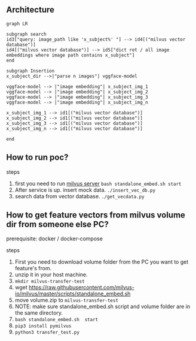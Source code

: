 ## Architecture

```mermaid
graph LR

subgraph search
id3["query: image_path like 'x_subject%' "] --> id4[("milvus vector database")]
id4[("milvus vector database")] --> id5["dict ret / all image embeddings where image path contains x_subject"]
end

subgraph Insertion
x_subject_dir -->|"parse n images"| vggface-model

vggface-model --> |"image embedding"| x_subject_img_1
vggface-model --> |"image embedding"| x_subject_img_2
vggface-model --> |"image embedding"| x_subject_img_3
vggface-model --> |"image embedding"| x_subject_img_n

x_subject_img_1 --> id1[("milvus vector database")]
x_subject_img_2 --> id1[("milvus vector database")]
x_subject_img_3 --> id1[("milvus vector database")]
x_subject_img_n --> id1[("milvus vector database")]

end
```

## How to run poc?
steps

1. first you need to run [milvus server](https://milvus.io/docs/install_standalone-docker.md) `bash standalone_embed.sh start`
2. After service is up. insert mock data. `./insert_vec_db.py`
3. search data from vector database. `./get_vecdata.py`

## How to get feature vectors from milvus volume dir from someone else PC?
prerequisite: docker / docker-compose
 
steps
 
1. First you need to download volume folder from the PC you want to get feature's from.
2. unzip it in your host machine.
3. `mkdir milvus-transfer-test`
4. wget https://raw.githubusercontent.com/milvus-io/milvus/master/scripts/standalone_embed.sh
5. move volume.zip to  `milvus-transfer-test`
6. NOTE: make sure standalone_embed.sh script and volume folder are in the same directory.
7. `bash standalone_embed.sh  start`
8. `pip3 install pymilvus`
9. `python3 transfer_test.py`
